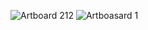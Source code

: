![Artboard 212](https://user-images.githubusercontent.com/81954248/118934036-18e5f280-b974-11eb-8036-f8e7b28b2d36.png)
![Artboasard 1](https://user-images.githubusercontent.com/81954248/118916292-db27a080-b958-11eb-914d-3186926a6db9.png)
